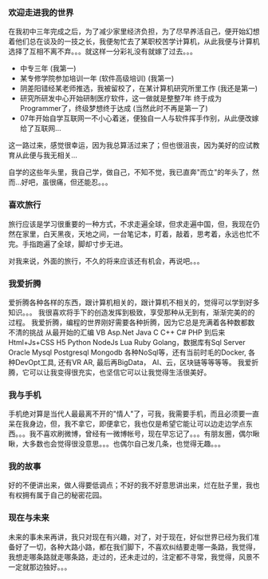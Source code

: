 ### 欢迎走进我的世界

在我初中三年完成之后，为了减少家里经济负担，为了尽早养活自己，便开始幻想着他们总在谈及的一技之长，我便匆忙去了某职校苦学计算机，从此我便与计算机选择了互相不离不弃。。。就这样一分彩礼没有就嫁了过去。。。

* 中专三年 (我第一)
* 某专修学院参加培训一年 (软件高级培训) (我第一)
* 阴差阳错经某老师推选，我被留校了，在某计算机研究所里工作 (我还是第一)
* 研究所研发中心开始研制医疗软件，这一做就是整整7年 终于成为Programmer了，终级梦想终于达成 (当然此时不再是第一了)
* 07年开始自学互联网一不小心着迷，便独自一人与软件挥手作别，从此便改嫁给了互联网...

这一路过来，感觉很幸运，因为我总算活过来了；但也很沮丧，因为美好的应试教育从此便与我无相关...

自学的这些年头里，我自己学，做自己，不知不觉，我已直奔"而立"的年头了，然而...好吧，虽很痛，但还能忍。。。

### 喜欢旅行 ###

旅行应该是学习很重要的一种方式，不求走遍全球，但求走遍中国，但，我现在仍然在家里，白天黑夜，天地之间，一台笔记本，盯着，敲着，思考着，永远也忙不完。手指跑遍了全球，脚却寸步无进。

对我来说，外面的旅行，不久的将来应该还有机会，再说吧。。。

### 我爱折腾 ###

爱折腾各种各样的东西，跟计算机相关的，跟计算机不相关的，觉得可以学到好多知识。。。
我很喜欢将手下的创造发挥到极致，享受那种从无到有，渐渐完美的的过程。
我爱折腾，编程的世界刚好需要各种折腾，因为它总是充满着各种数都数不清的挑战 从最开始的汇编 VB Asp.Net Java C C++ C# PHP 到后来Html+Js+CSS H5 Python NodeJs Lua Ruby Golang，数据库有Sql Server Oracle Mysql Postgresql Mongodb 各种NoSql等，还有当前时毛的Docker, 各种DevOpt工具, 还有VR AR, 最后再BigData， AI、云，区块链等等等等。
我爱折腾，它可以让我变得很充实，也坚信它可以让我觉得生活很美好。

### 我与手机 ###

手机绝对算是当代人最最离不开的"情人"了，可我，我需要手机，而且必须要一直呆在我身边，但，我不拿它，即便拿它，我也仅是希望它能让可以边走边学点东西。。。我不喜欢刷微博，曾经有一微博帐号，现在早忘记了。。。有朋友圈，偶尔瞅瞅，大多数也会觉得很没意思。。。也偶尔自己发几条，也觉得无趣。。。

### 我的故事 ###
好的不便讲出来，做人得要低调点；不好的我不好意思讲出来，烂在肚子里，我也有权拥有属于自己的秘密花园。

### 现在与未来 ###
未来的事未来再讲，我只对现在有兴趣，对了，对于现在，好似世界已经为我们准备好了一切，各种大路小路，都在我们脚下，不喜欢纠结要走哪一条路，我觉得，我想走哪条路就走哪条路，走过的，还未走过的，注定都不寻常，我觉得，风景不一定就那边独好。。。
